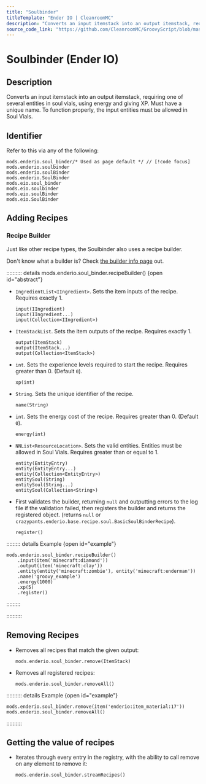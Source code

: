 ```yaml
---
title: "Soulbinder"
titleTemplate: "Ender IO | CleanroomMC"
description: "Converts an input itemstack into an output itemstack, requiring one of several entities in soul vials, using energy and giving XP. Must have a unique name. To function properly, the input entities must be allowed in Soul Vials."
source_code_link: "https://github.com/CleanroomMC/GroovyScript/blob/master/src/main/java/com/cleanroommc/groovyscript/compat/mods/enderio/SoulBinder.java"
---
```


# Soulbinder (Ender IO)

## Description

Converts an input itemstack into an output itemstack, requiring one of several entities in soul vials, using energy and giving XP. Must have a unique name. To function properly, the input entities must be allowed in Soul Vials.

## Identifier

Refer to this via any of the following:

```groovy:no-line-numbers {1}
mods.enderio.soul_binder/* Used as page default */ // [!code focus]
mods.enderio.soulbinder
mods.enderio.soulBinder
mods.enderio.SoulBinder
mods.eio.soul_binder
mods.eio.soulbinder
mods.eio.soulBinder
mods.eio.SoulBinder
```


## Adding Recipes

### Recipe Builder

Just like other recipe types, the Soulbinder also uses a recipe builder.

Don't know what a builder is? Check [the builder info page](../../../groovy/builder.md) out.

:::::::::: details mods.enderio.soul_binder.recipeBuilder() {open id="abstract"}
- `IngredientList<IIngredient>`. Sets the item inputs of the recipe. Requires exactly 1.

    ```groovy:no-line-numbers
    input(IIngredient)
    input(IIngredient...)
    input(Collection<IIngredient>)
    ```

- `ItemStackList`. Sets the item outputs of the recipe. Requires exactly 1.

    ```groovy:no-line-numbers
    output(ItemStack)
    output(ItemStack...)
    output(Collection<ItemStack>)
    ```

- `int`. Sets the experience levels required to start the recipe. Requires greater than 0. (Default `0`).

    ```groovy:no-line-numbers
    xp(int)
    ```

- `String`. Sets the unique identifier of the recipe.

    ```groovy:no-line-numbers
    name(String)
    ```

- `int`. Sets the energy cost of the recipe. Requires greater than 0. (Default `0`).

    ```groovy:no-line-numbers
    energy(int)
    ```

- `NNList<ResourceLocation>`. Sets the valid entities. Entities must be allowed in Soul Vials. Requires greater than or equal to 1.

    ```groovy:no-line-numbers
    entity(EntityEntry)
    entity(EntityEntry...)
    entity(Collection<EntityEntry>)
    entitySoul(String)
    entitySoul(String...)
    entitySoul(Collection<String>)
    ```

- First validates the builder, returning `null` and outputting errors to the log file if the validation failed, then registers the builder and returns the registered object. (returns `null` or `crazypants.enderio.base.recipe.soul.BasicSoulBinderRecipe`).

    ```groovy:no-line-numbers
    register()
    ```

::::::::: details Example {open id="example"}
```groovy:no-line-numbers
mods.enderio.soul_binder.recipeBuilder()
    .input(item('minecraft:diamond'))
    .output(item('minecraft:clay'))
    .entity(entity('minecraft:zombie'), entity('minecraft:enderman'))
    .name('groovy_example')
    .energy(1000)
    .xp(5)
    .register()
```

:::::::::

::::::::::

## Removing Recipes

- Removes all recipes that match the given output:

    ```groovy:no-line-numbers
    mods.enderio.soul_binder.remove(ItemStack)
    ```

- Removes all registered recipes:

    ```groovy:no-line-numbers
    mods.enderio.soul_binder.removeAll()
    ```

:::::::::: details Example {open id="example"}
```groovy:no-line-numbers
mods.enderio.soul_binder.remove(item('enderio:item_material:17'))
mods.enderio.soul_binder.removeAll()
```

::::::::::

## Getting the value of recipes

- Iterates through every entry in the registry, with the ability to call remove on any element to remove it:

    ```groovy:no-line-numbers
    mods.enderio.soul_binder.streamRecipes()
    ```
